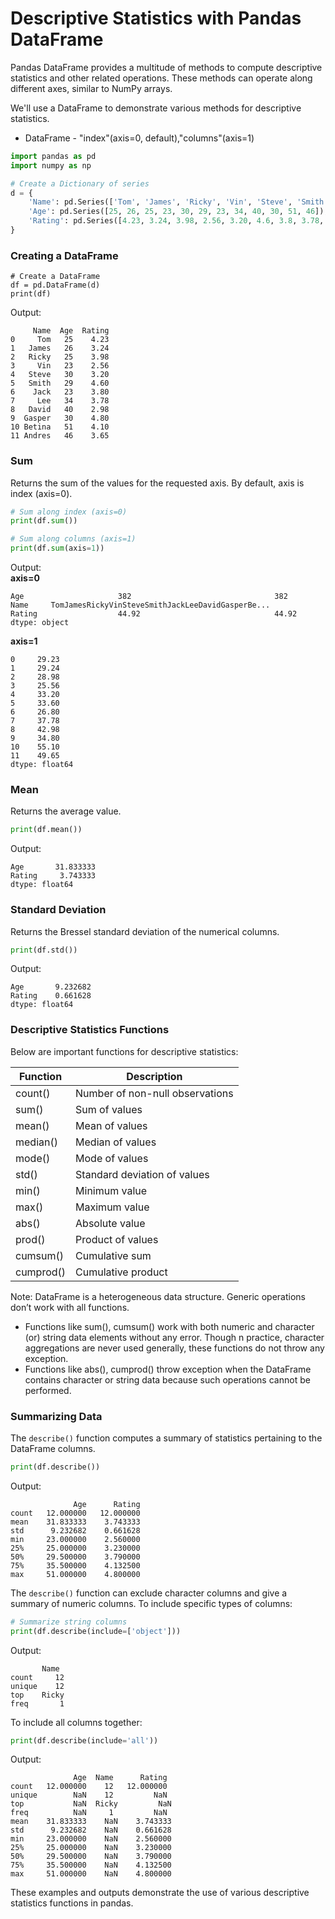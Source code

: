# Descriptive Statistics with Pandas DataFrame

Pandas DataFrame provides a multitude of methods to compute descriptive statistics and other related operations. These methods can operate along different axes, similar to NumPy arrays.

We'll use a DataFrame to demonstrate various methods for descriptive statistics.

* DataFrame - "index"(axis=0, default),"columns"(axis=1)

```python
import pandas as pd
import numpy as np

# Create a Dictionary of series
d = {
    'Name': pd.Series(['Tom', 'James', 'Ricky', 'Vin', 'Steve', 'Smith', 'Jack', 'Lee', 'David', 'Gasper', 'Betina', 'Andres']),
    'Age': pd.Series([25, 26, 25, 23, 30, 29, 23, 34, 40, 30, 51, 46]),
    'Rating': pd.Series([4.23, 3.24, 3.98, 2.56, 3.20, 4.6, 3.8, 3.78, 2.98, 4.80, 4.10, 3.65])
}
```
### Creating a DataFrame

```
# Create a DataFrame
df = pd.DataFrame(d)
print(df)
```

Output:

```
     Name  Age  Rating
0     Tom   25    4.23
1   James   26    3.24
2   Ricky   25    3.98
3     Vin   23    2.56
4   Steve   30    3.20
5   Smith   29    4.60
6    Jack   23    3.80
7     Lee   34    3.78
8   David   40    2.98
9  Gasper   30    4.80
10 Betina   51    4.10
11 Andres   46    3.65
```

### Sum

Returns the sum of the values for the requested axis. By default, axis is index (axis=0).


```python
# Sum along index (axis=0)
print(df.sum())

# Sum along columns (axis=1)
print(df.sum(axis=1))
```

Output:  
**axis=0**
```
Age                     382                                382
Name     TomJamesRickyVinSteveSmithJackLeeDavidGasperBe...
Rating                  44.92                              44.92
dtype: object
```
**axis=1**  
```
0     29.23
1     29.24
2     28.98
3     25.56
4     33.20
5     33.60
6     26.80
7     37.78
8     42.98
9     34.80
10    55.10
11    49.65
dtype: float64
```

### Mean

Returns the average value.

```python
print(df.mean())
```

Output:

```
Age       31.833333
Rating     3.743333
dtype: float64
```

### Standard Deviation

Returns the Bressel standard deviation of the numerical columns.

```python
print(df.std())
```

Output:

```
Age       9.232682
Rating    0.661628
dtype: float64
```

### Descriptive Statistics Functions

Below are important functions for descriptive statistics:

| Function | Description                      |
|----------|----------------------------------|
| count()  | Number of non-null observations  |
| sum()    | Sum of values                    |
| mean()   | Mean of values                   |
| median() | Median of values                 |
| mode()   | Mode of values                   |
| std()    | Standard deviation of values     |
| min()    | Minimum value                    |
| max()    | Maximum value                    |
| abs()    | Absolute value                   |
| prod()   | Product of values                |
| cumsum() | Cumulative sum                   |
| cumprod()| Cumulative product               |

Note: DataFrame is a heterogeneous data structure. Generic operations don’t work with all functions.

* Functions like sum(), cumsum() work with both numeric and character (or) string data elements without any error. Though n practice, character aggregations are never used generally, these functions do not throw any exception.
* Functions like abs(), cumprod() throw exception when the DataFrame contains character or string data because such operations cannot be performed.


### Summarizing Data

The `describe()` function computes a summary of statistics pertaining to the DataFrame columns.

```python
print(df.describe())
```

Output:

```
              Age      Rating
count   12.000000   12.000000
mean    31.833333    3.743333
std      9.232682    0.661628
min     23.000000    2.560000
25%     25.000000    3.230000
50%     29.500000    3.790000
75%     35.500000    4.132500
max     51.000000    4.800000
```

The `describe()` function can exclude character columns and give a summary of numeric columns. To include specific types of columns:

```python
# Summarize string columns
print(df.describe(include=['object']))
```

Output:

```
       Name
count     12
unique    12
top    Ricky
freq       1
```

To include all columns together:

```python
print(df.describe(include='all'))
```

Output:

```
              Age  Name      Rating
count   12.000000    12   12.000000
unique        NaN    12         NaN
top           NaN  Ricky         NaN
freq          NaN     1         NaN
mean    31.833333    NaN    3.743333
std      9.232682    NaN    0.661628
min     23.000000    NaN    2.560000
25%     25.000000    NaN    3.230000
50%     29.500000    NaN    3.790000
75%     35.500000    NaN    4.132500
max     51.000000    NaN    4.800000
```

These examples and outputs demonstrate the use of various descriptive statistics functions in pandas.